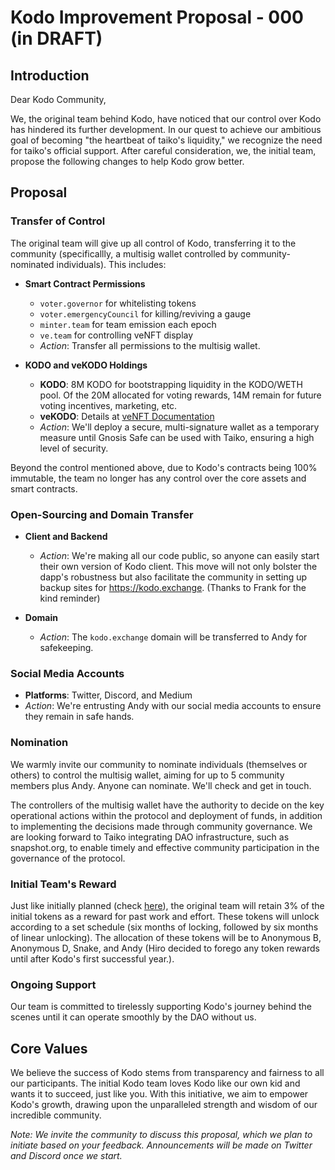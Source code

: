 # Kodo Improvement Proposal - 000 (in DRAFT)

## Introduction

Dear Kodo Community,

We, the original team behind Kodo, have noticed that our control over Kodo has hindered its further development. In our quest to achieve our ambitious goal of becoming "the heartbeat of taiko's liquidity," we recognize the need for taiko's official support. After careful consideration, we, the initial team, propose the following changes to help Kodo grow better.

## Proposal

### Transfer of Control

The original team will give up all control of Kodo, transferring it to the community (specificallly, a multisig wallet controlled by community-nominated individuals). This includes:

- **Smart Contract Permissions**
  - `voter.governor` for whitelisting tokens
  - `voter.emergencyCouncil` for killing/reviving a gauge
  - `minter.team` for team emission each epoch
  - `ve.team` for controlling veNFT display
  - *Action*: Transfer all permissions to the multisig wallet.

- **KODO and veKODO Holdings**
  - **KODO**: 8M KODO for bootstrapping liquidity in the KODO/WETH pool. Of the 20M allocated for voting rewards, 14M remain for future voting incentives, marketing, etc.
  - **veKODO**: Details at [veNFT Documentation](https://github.com/kodo-exchange/contracts/blob/main/veNFT.md)
  - *Action*: We'll deploy a secure, multi-signature wallet as a temporary measure until Gnosis Safe can be used with Taiko, ensuring a high level of security.

Beyond the control mentioned above, due to Kodo's contracts being 100% immutable, the team no longer has any control over the core assets and smart contracts.

### Open-Sourcing and Domain Transfer

- **Client and Backend**
  - *Action*: We're making all our code public, so anyone can easily start their own version of Kodo client. This move will not only bolster the dapp's robustness but also facilitate the community in setting up backup sites for https://kodo.exchange. (Thanks to Frank for the kind reminder)

- **Domain**
  - *Action*: The `kodo.exchange` domain will be transferred to Andy for safekeeping.

### Social Media Accounts

- **Platforms**: Twitter, Discord, and Medium
- *Action*: We're entrusting Andy with our social media accounts to ensure they remain in safe hands.

### Nomination

We warmly invite our community to nominate individuals (themselves or others) to control the multisig wallet, aiming for up to 5 community members plus Andy. Anyone can nominate. We'll check and get in touch.

The controllers of the multisig wallet have the authority to decide on the key operational actions within the protocol and deployment of funds, in addition to implementing the decisions made through community governance. We are looking forward to Taiko integrating DAO infrastructure, such as snapshot.org, to enable timely and effective community participation in the governance of the protocol.

### Initial Team's Reward

Just like initially planned (check [here](https://docs.kodo.exchange/overview/tokenomics/initial-distribution#contributor-compensation-3)), the original team will retain 3% of the initial tokens as a reward for past work and effort. These tokens will unlock according to a set schedule (six months of locking, followed by six months of linear unlocking). The allocation of these tokens will be to Anonymous B, Anonymous D, Snake, and Andy (Hiro decided to forego any token rewards until after Kodo's first successful year.).

### Ongoing Support

Our team is committed to tirelessly supporting Kodo's journey behind the scenes until it can operate smoothly by the DAO without us.

## Core Values

We believe the success of Kodo stems from transparency and fairness to all our participants. The initial Kodo team loves Kodo like our own kid and wants it to succeed, just like you. With this initiative, we aim to empower Kodo's growth, drawing upon the unparalleled strength and wisdom of our incredible community.

*Note: We invite the community to discuss this proposal, which we plan to initiate based on your feedback. Announcements will be made on Twitter and Discord once we start.*